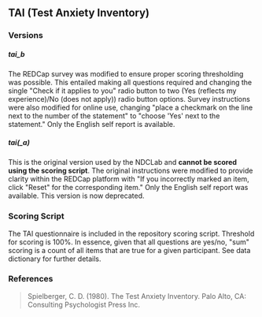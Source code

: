 ## TAI (Test Anxiety Inventory)

### Versions
##### tai_b
The REDCap survey was modified to ensure proper scoring thresholding was possible. This entailed making all questions required and changing the single "Check if it applies to you" radio button to two (Yes (reflects my experience)/No (does not apply)) radio button options. Survey instructions were also modified for online use, changing "place a checkmark on the line next to the number of the statement" to "choose 'Yes' next to the statement." Only the English self report is available.

##### tai(_a)
This is the original version used by the NDCLab and **cannot be scored using the scoring script**. The original instructions were modified to provide clarity within the REDCap platform with "If you incorrectly marked an item, click "Reset" for the corresponding item." Only the English self report was available. This version is now deprecated.


### Scoring Script
The TAI questionnaire is included in the repository scoring script. Threshold for scoring is 100%. In essence, given that all questions are yes/no, "sum" scoring is a count of all items that are true for a given participant. See data dictionary for further details.


### References
> Spielberger, C. D. (1980). The Test Anxiety Inventory. Palo Alto, CA: Consulting Psychologist Press Inc.
